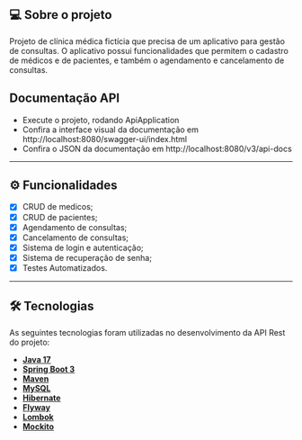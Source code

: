 ## 💻 Sobre o projeto

Projeto de  clínica médica fictícia que precisa de um aplicativo para gestão de consultas. O aplicativo possui funcionalidades que permitem o cadastro de médicos e de pacientes, e também o agendamento e cancelamento de consultas.

## Documentação API

- Execute o projeto, rodando ApiApplication
- Confira a interface visual da documentação em http://localhost:8080/swagger-ui/index.html
- Confira o JSON da documentação em http://localhost:8080/v3/api-docs

---

## ⚙️ Funcionalidades

- [x] CRUD de medicos;
- [x] CRUD de pacientes;
- [x] Agendamento de consultas;
- [x] Cancelamento de consultas;
- [x] Sistema de login e autenticação;
- [x] Sistema de recuperação de senha;
- [x] Testes Automatizados.

---

## 🛠 Tecnologias

As seguintes tecnologias foram utilizadas no desenvolvimento da API Rest do projeto:

- **[Java 17](https://www.oracle.com/java)**
- **[Spring Boot 3](https://spring.io/projects/spring-boot)**
- **[Maven](https://maven.apache.org)**
- **[MySQL](https://www.mysql.com)**
- **[Hibernate](https://hibernate.org)**
- **[Flyway](https://flywaydb.org)**
- **[Lombok](https://projectlombok.org)**
- **[Mockito](https://site.mockito.org/)**
